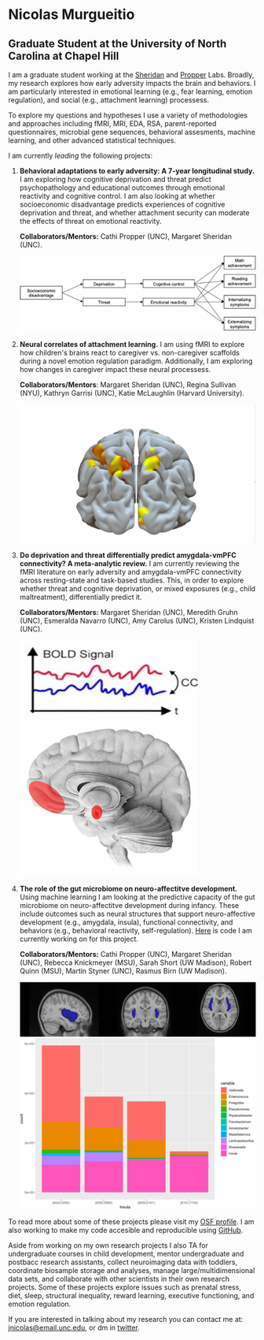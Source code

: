 #  **Nicolas Murgueitio**

##  **Graduate Student at the University of North Carolina at Chapel Hill**

I am a graduate student working at the [Sheridan](https://circlelab.unc.edu/) and [Propper](https://beelab.web.unc.edu/) Labs. Broadly, my research explores how early adversity impacts the brain and behaviors. I am particularly interested in emotional learning (e.g., fear learning, emotion regulation), and social (e.g., attachment learning) processess. 

To explore my questions and hypotheses I use a variety of methodologies and approaches including fMRI, MRI, EDA, RSA, parent-reported questionnaires, microbial gene sequences, behavioral assesments, machine learning, and other advanced statistical techniques. 
    
I am currently *leading* the following projects:

1. **Behavioral adaptations to early adversity: A 7-year longitudinal study.** I am exploring how cognitive deprivation and threat predict psychopathology and educational outcomes through emotional reactivity and cognitive control. I am also looking at whether socioeconomic disadvantage predicts experiences of cognitive deprivation and threat, and whether attachment security can moderate the effects of threat on emotional reactivity. 

    **Collaborators/Mentors:** Cathi Propper (UNC), Margaret Sheridan (UNC).
    
    ![Book logo](/model.png)


2. **Neural correlates of attachment learning.** I am using fMRI to explore how children's brains react to caregiver vs. non-caregiver scaffolds during a novel emotion regulation paradigm. Additionally, I am exploring how changes in caregiver impact these neural processess. 

    **Collaborators/Mentors**: Margaret Sheridan (UNC), Regina Sullivan (NYU), Kathryn Garrisi (UNC), Katie McLaughlin (Harvard University).
    
    ![Book logo](/scaff.png)

3. **Do deprivation and threat differentially predict amygdala-vmPFC connectivity? A meta-analytic review.** I am currently reviewing the fMRI literature on early adversity and amygdala-vmPFC connectivity across resting-state and task-based studies. This, in order to explore whether threat and cognitive deprivation, or mixed exposures (e.g., child maltreatment), differentially predict it.  

    **Collaborators/Mentors:** Margaret Sheridan (UNC), Meredith Gruhn (UNC), Esmeralda Navarro (UNC), Amy Carolus (UNC), Kristen Lindquist (UNC).
    
    ![Book logo](/con.png)

4. **The role of the gut microbiome on neuro-affectitve development.** Using machine learning I am looking at the predictive capacity of the gut microbiome on neuro-affectitve development during infancy. These include outcomes such as neural structures that support neuro-affective development (e.g., amygdala, insula), functional connectivity, and behaviors (e.g., behavioral reactivity, self-regulation). [Here](https://github.com/nicolasmurgueitio/RandomForestBrainMicrobiome) is code I am currently working on for this project.

    **Collaborators/Mentors:** Cathi Propper (UNC), Margaret Sheridan (UNC), Rebecca Knickmeyer (MSU), Sarah Short (UW Madison), Robert Quinn (MSU), Martin     Styner (UNC), Rasmus Birn (UW Madison). 
    
    ![Book logo](/insula2.png)

To read more about some of these projects please visit my [OSF profile](https://osf.io/profile/?view_only=02023f70035a49e6b56eb969a50ae3ea). I am also working to make my code accesible and reproducible using [GitHub](https://github.com/nicolasmurgueitio). 

Aside from working on my own research projects I also TA for undergraduate courses in child development, mentor undergraduate and postbacc research assistants, collect neuroimaging data with toddlers, coordinate biosample storage and analyses, manage large/multidimensional data sets, and collaborate with other scientists in their own research projects. Some of these projects explore issues such as prenatal stress, diet, sleep, structural inequality, reward learning, executive functioning, and emotion regulation. 

If you are interested in talking about my research you can contact me at: [jnicolas@email.unc.edu](mailto:jnicolas@email.unc.edu), or dm in [twitter](https://twitter.com/jnmurgueitio). 

